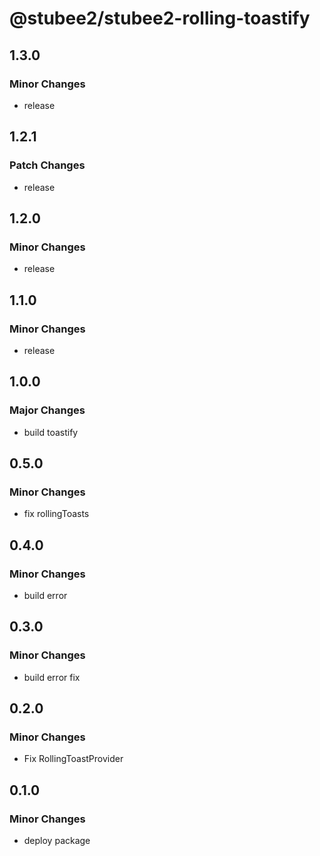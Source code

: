 # @stubee2/stubee2-rolling-toastify

## 1.3.0

### Minor Changes

- release

## 1.2.1

### Patch Changes

- release

## 1.2.0

### Minor Changes

- release

## 1.1.0

### Minor Changes

- release

## 1.0.0

### Major Changes

- build toastify

## 0.5.0

### Minor Changes

- fix rollingToasts

## 0.4.0

### Minor Changes

- build error

## 0.3.0

### Minor Changes

- build error fix

## 0.2.0

### Minor Changes

- Fix RollingToastProvider

## 0.1.0

### Minor Changes

- deploy package

